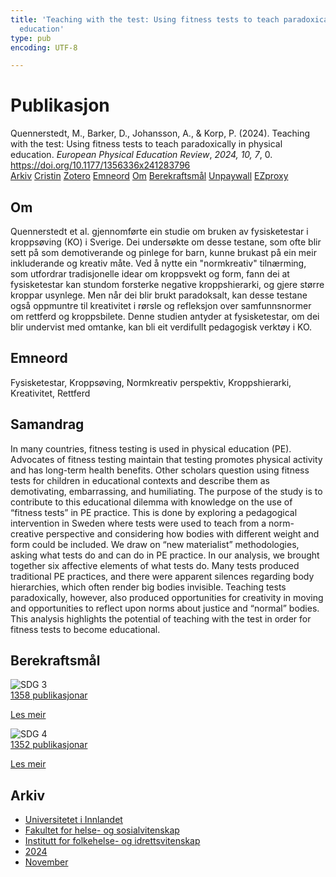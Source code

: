 ```yaml
---
title: 'Teaching with the test: Using fitness tests to teach paradoxically in physical
  education'
type: pub
encoding: UTF-8

---
```

<h1>Publikasjon</h1>
<article id="csl-bib-container-85SUFEJ6" class="csl-bib-container">
  <div class="csl-bib-body"> <div class="csl-entry">Quennerstedt, M., Barker, D., Johansson, A., &#38; Korp, P. (2024). Teaching with the test: Using fitness tests to teach paradoxically in physical education. <i>European Physical Education Review</i>, <i>2024, 10, 7</i>, 0. <a href="https://doi.org/10.1177/1356336x241283796">https://doi.org/10.1177/1356336x241283796</a></div> </div>
  <div class="csl-bib-buttons">
    <a href="#taxonomy-article-85SUFEJ6" alt="archive" class="csl-bib-button">Arkiv</a>
    <a href="https://app.cristin.no/results/show.jsf?id=2324976" alt="Cristin" class="csl-bib-button">Cristin</a>
    <a href="http://zotero.org/groups/5881554/items/85SUFEJ6" alt="Zotero" class="csl-bib-button">Zotero</a>
    <a href="#keywords-article-85SUFEJ6" alt="keywords" class="csl-bib-button">Emneord</a>
    <a href="#about-article-85SUFEJ6" alt="about_pub" class="csl-bib-button">Om</a>
    <a href="#sdg-article-85SUFEJ6" alt="sdg" class="csl-bib-button">Berekraftsmål</a>
    <a href="https://journals.sagepub.com/doi/pdf/10.1177/1356336X241283796" alt="Unpaywall" class="csl-bib-button">Unpaywall</a>
    <a href="https://journals.sagepub.com/doi/pdf/10.1177/1356336X241283796" alt="EZproxy" class="csl-bib-button">EZproxy</a>
  </div>
  <div id="csl-bib-meta-container-85SUFEJ6"></div>
</article>
<div id="csl-bib-meta-85SUFEJ6" class="csl-bib-meta">
  <article id="about-article-85SUFEJ6" class="about_pub-article">
    <h1>Om</h1>
    Quennerstedt et al. gjennomførte ein studie om bruken av fysisketestar i kroppsøving (KO) i Sverige. Dei undersøkte om desse testane, som ofte blir sett på som demotiverande og pinlege for barn, kunne brukast på ein meir inkluderande og kreativ måte. Ved å nytte ein "normkreativ" tilnærming, som utfordrar tradisjonelle idear om kroppsvekt og form, fann dei at fysisketestar kan stundom forsterke negative kroppshierarki, og gjere større kroppar usynlege. Men når dei blir brukt paradoksalt, kan desse testane også oppmuntre til kreativitet i rørsle og refleksjon over samfunnsnormer om rettferd og kroppsbilete. Denne studien antyder at fysisketestar, om dei blir undervist med omtanke, kan bli eit verdifullt pedagogisk verktøy i KO.
  </article>
  <article id="keywords-article-85SUFEJ6" class="keywords-article">
    <h1>Emneord</h1>
    Fysisketestar, Kroppsøving, Normkreativ perspektiv, Kroppshierarki, Kreativitet, Rettferd
  </article>
  <article id="abstract-article-85SUFEJ6" class="abstract-article">
    <h1>Samandrag</h1>
    In many countries, fitness testing is used in physical education (PE). Advocates of fitness testing maintain that testing promotes physical activity and has long-term health benefits. Other scholars question using fitness tests for children in educational contexts and describe them as demotivating, embarrassing, and humiliating. The purpose of the study is to contribute to this educational dilemma with knowledge on the use of “fitness tests” in PE practice. This is done by exploring a pedagogical intervention in Sweden where tests were used to teach from a norm-creative perspective and considering how bodies with different weight and form could be included. We draw on “new materialist” methodologies, asking what tests do and can do in PE practice. In our analysis, we brought together six affective elements of what tests do. Many tests produced traditional PE practices, and there were apparent silences regarding body hierarchies, which often render big bodies invisible. Teaching tests paradoxically, however, also produced opportunities for creativity in moving and opportunities to reflect upon norms about justice and “normal” bodies. This analysis highlights the potential of teaching with the test in order for fitness tests to become educational.
  </article>
  <article id="sdg-article-85SUFEJ6" class="sdg-article">
    <h1>Berekraftsmål</h1>
    <div class="sdg-container"><div id="sdg3" class="sdg">
        <img src="{{< params subfolder >}}images/sdg/sdg03_nn.png" class="image" alt="SDG 3">
        <div class="sdg-overlay">
          <a href="{{< params subfolder >}}nn/archive/?sdg=3#archive" class="sdg-publication-count"><span>1358</span> publikasjonar</a>
          <p><a href="https://fn.no/om-fn/fns-baerekraftsmaal/god-helse-og-livskvalitet?lang=nno-NO" class="sdg-read-more">Les meir</a></p>
        </div>
      </div> <div id="sdg4" class="sdg">
        <img src="{{< params subfolder >}}images/sdg/sdg04_nn.png" class="image" alt="SDG 4">
        <div class="sdg-overlay">
          <a href="{{< params subfolder >}}nn/archive/?sdg=4#archive" class="sdg-publication-count"><span>1352</span> publikasjonar</a>
          <p><a href="https://fn.no/om-fn/fns-baerekraftsmaal/god-utdanning?lang=nno-NO" class="sdg-read-more">Les meir</a></p>
        </div>
      </div></div>
  </article>
  <article id="taxonomy-article-85SUFEJ6" class="taxonomy-article">
    <h1>Arkiv</h1>
    <ul>
      <li><a href="{{< params subfolder >}}nn/archive/?key=3DCRN523">Universitetet i Innlandet</a></li>
      <li><a href="{{< params subfolder >}}nn/archive/?key=IDKFS3MX">Fakultet for helse- og sosialvitenskap</a></li>
      <li><a href="{{< params subfolder >}}nn/archive/?key=FJXE3Z8X">Institutt for folkehelse- og idrettsvitenskap</a></li>
      <li><a href="{{< params subfolder >}}nn/archive/?key=DLUBDP8T">2024</a></li>
      <li><a href="{{< params subfolder >}}nn/archive/?key=ANWITLIG">November</a></li>
    </ul>
  </article>
</div>
